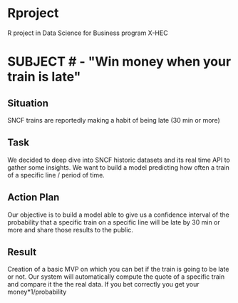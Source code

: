 # Rproject
R project in Data Science for Business program X-HEC

# SUBJECT # - "Win money when your train is late"

Situation 
- 
SNCF trains are reportedly making a habit of being late (30 min or more)

Task 
-
We decided to deep dive into SNCF historic datasets and its real time API to gather some insights. We want to build a model predicting how often a train of a specific line / period of time.

Action Plan
- 
Our objective is to build a model able to give us a confidence interval of the probability that a specific train on a specific line will be late by 30 min or more and share those results to the public.

Result
-
Creation of a basic MVP on which you can bet if the train is going to be late or not. Our system will automatically compute the quote of a specific train and compare it the the real data. If you bet correctly you get your money*1/probability 



